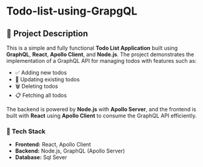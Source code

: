 ﻿# Todo-list-using-GrapgQL
## 📌 Project Description

This is a simple and fully functional **Todo List Application** built using **GraphQL**, **React**, **Apollo Client**, and **Node.js**. The project demonstrates the implementation of a GraphQL API for managing todos with features such as:

- ✅ Adding new todos
- 📝 Updating existing todos
- 🗑️ Deleting todos
- 📋 Fetching all todos

The backend is powered by **Node.js** with **Apollo Server**, and the frontend is built with **React** using **Apollo Client** to consume the GraphQL API efficiently.

### 🔧 Tech Stack
- **Frontend:** React, Apollo Client
- **Backend:** Node.js, GraphQL (Apollo Server)
- **Database:** Sql Sever
